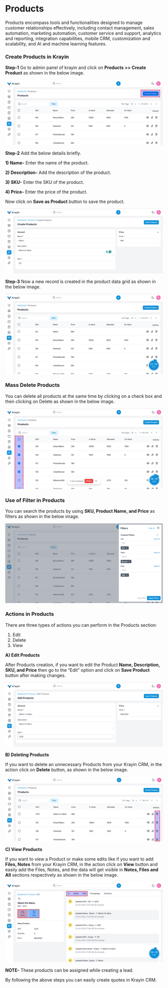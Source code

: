 # Products

Products encompass tools and functionalities designed to manage customer relationships effectively, including contact management, sales automation, marketing automation, customer service and support, analytics and reporting, integration capabilities, mobile CRM, customization and scalability, and AI and machine learning features.

### Create Products in Krayin

**Step-1** Go to admin panel of krayin and click on **Products >> Create Product** as shown in the below image.

![Create Product](../../docs/assets/images/product/createProduct.png)

**Step-2** Add the below details briefly.

**1) Name-** Enter the name of the product.

**2) Description-** Add the description of the product.

**3) SKU-** Enter the SKU of the product.

**4) Price-** Enter the price of the product.

Now click on **Save as Product** button to save the product.

![Product](../../docs/assets/images/product/product.png)

**Step-3** Now a new record is created in the product data grid as shown in the below image.

![Product Grid](../../docs/assets/images/product/productdataGrid.png)

### Mass Delete Products

You can delete all products at the same time by clicking on a check box and then clicking on Delete as shown in the below image.

![Product Grid](../../docs/assets/images/product/massDelete.png)

### Use of Filter in Products

You can search the products by using **SKU, Product Name, and Price** as filters as shown in the below image.

![Product Grid](../../docs/assets/images/product/filtersProducts.png)

### Actions in Products

There are three types of actions you can perform in the Products section:

1) Edit
2) Delete
3) View

**A) Edit Products**

After Products creation, if you want to edit the Product **Name, Description, SKU, and Price** then go to the “Edit” option and click on **Save Product** button after making changes.

![Products edit](../../docs/assets/images/product/editProduct.png)

**B) Deleting Products**

If you want to delete an unnecessary Products from your Krayin CRM, in the action click on **Delete** button, as shown in the below image.

![Delete Grid](../../docs/assets/images/product/deleteProduct.png)

**C) View Products**

If you want to view a Product or make some edits like if you want to add **Files, Notes** from your Krayin CRM, in the action click on **View** button and easily add the Files, Notes, and the data will get visible in **Notes, Files and All** sections respectively as shown in the below image.

![Grid](../../docs/assets/images/product/viewProduct.png)

**NOTE-** These products can be assigned while creating a lead. 

By following the above steps you can easily create quotes in Krayin CRM.


